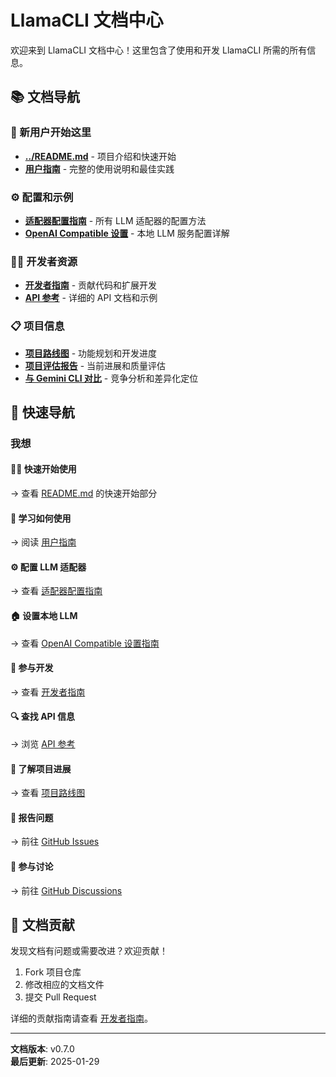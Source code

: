 # LlamaCLI 文档中心

欢迎来到 LlamaCLI 文档中心！这里包含了使用和开发 LlamaCLI 所需的所有信息。

## 📚 文档导航

### 🚀 新用户开始这里

- **[../README.md](../README.md)** - 项目介绍和快速开始
- **[用户指南](USER_GUIDE.md)** - 完整的使用说明和最佳实践

### ⚙️ 配置和示例

- **[适配器配置指南](examples/adapter-configurations.md)** - 所有 LLM 适配器的配置方法
- **[OpenAI Compatible 设置](examples/openai-compatible-setup.md)** - 本地 LLM 服务配置详解

### 👨‍💻 开发者资源

- **[开发者指南](DEVELOPER_GUIDE.md)** - 贡献代码和扩展开发
- **[API 参考](API_REFERENCE.md)** - 详细的 API 文档和示例

### 📋 项目信息

- **[项目路线图](ROADMAP.md)** - 功能规划和开发进度
- **[项目评估报告](PROJECT_ASSESSMENT.md)** - 当前进展和质量评估
- **[与 Gemini CLI 对比](COMPARISON_WITH_GEMINI_CLI.md)** - 竞争分析和差异化定位

## 🎯 快速导航

### 我想

#### 🏃‍♂️ 快速开始使用

→ 查看 [README.md](../README.md) 的快速开始部分

#### 📖 学习如何使用

→ 阅读 [用户指南](USER_GUIDE.md)

#### ⚙️ 配置 LLM 适配器

→ 查看 [适配器配置指南](examples/adapter-configurations.md)

#### 🏠 设置本地 LLM

→ 查看 [OpenAI Compatible 设置指南](examples/openai-compatible-setup.md)

#### 🔧 参与开发

→ 查看 [开发者指南](DEVELOPER_GUIDE.md)

#### 🔍 查找 API 信息

→ 浏览 [API 参考](API_REFERENCE.md)

#### 📅 了解项目进展

→ 查看 [项目路线图](ROADMAP.md)

#### 🐛 报告问题

→ 前往 [GitHub Issues](https://github.com/HaochenFa/Llama-CLI/issues)

#### 💬 参与讨论

→ 前往 [GitHub Discussions](https://github.com/HaochenFa/Llama-CLI/discussions)

## 📝 文档贡献

发现文档有问题或需要改进？欢迎贡献！

1. Fork 项目仓库
2. 修改相应的文档文件
3. 提交 Pull Request

详细的贡献指南请查看 [开发者指南](DEVELOPER_GUIDE.md)。

---

**文档版本**: v0.7.0  
**最后更新**: 2025-01-29
